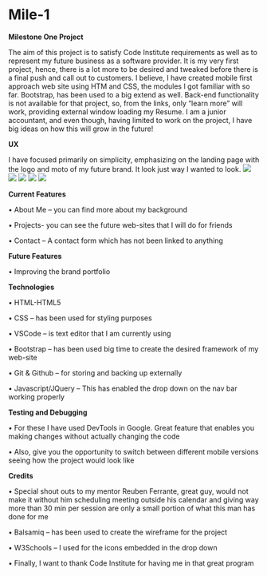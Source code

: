 # Mile-1

<b>Milestone One Project</b>

The aim of this project is to satisfy Code Institute requirements as well as to represent my future business as a software provider. It is my very first project, hence, there is a lot more to be desired and tweaked before there is a final push and call out to customers. 
I believe, I have created mobile first approach web site using HTM and CSS, the modules I got familiar with so far. Bootstrap, has been used to a big extend as well. Back-end functionality is not available for that project, so, from the links, only “learn more” will work, providing external window loading my Resume.
I am a junior accountant, and even though, having limited to work on the project, I have big ideas on how this will grow in the future!

<b>UX</b>

I have focused primarily on simplicity, emphasizing on the landing page with the logo and moto of my future brand. It look just way I wanted to look.
<img src="assets/images/My_Project_1.png">
<img src="assets/images/My_Project_2.png">
<img src="assets/images/My_Project_3.png">
<img src="assets/images/My_Project_4.png">
<img src="assets/images/My_Project_5.png">

<b>Current Features</b>

•	About Me – you can find more about my background

•	Projects- you can see the future web-sites that I will do for friends 

•	Contact – A contact form which has not been linked to anything

<b>Future Features</b>

•	Improving the brand portfolio 

<b>Technologies</b>

•	HTML-HTML5

•	CSS – has been used for styling purposes

•	VSCode – is text editor that I am currently using

•	Bootstrap – has been used big time to create the desired framework of my web-site

•	Git & Github – for storing and backing up externally 

•	Javascript/JQuery – This has enabled the drop down on the nav bar working properly

<b>Testing and Debugging</b> 

•	For these I have used DevTools in Google. Great feature that enables you making changes without actually changing the code

•	Also, give you the opportunity to switch between different mobile versions seeing how the project would look like 

<b>Credits</b>

•	Special shout outs to my mentor Reuben Ferrante, great guy, would not make it without him scheduling meeting outside his calendar and giving way more than 30 min per session are only a small portion of what this man has done for me

•	Balsamiq – has been used to create the wireframe for the project

•	W3Schools – I used for the icons embedded in the drop down

•	Finally, I want to thank Code Institute for having me in that great program 



